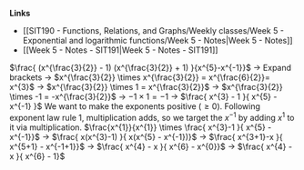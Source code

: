 **Links**
- [[SIT190 - Functions, Relations, and Graphs/Weekly classes/Week 5 - Exponential and logarithmic functions/Week 5 - Notes|Week 5 - Notes]] 
- [[Week 5 - Notes - SIT191|Week 5 - Notes - SIT191]] 

$\frac{ (x^{\frac{3}{2}} - 1) (x^{\frac{3}{2}} + 1) }{x^{5}-x^{-1}}$
-> Expand brackets
	-> $x^{\frac{3}{2}} \times x^{\frac{3}{2}} = x^{\frac{6}{2}}= x^{3}$
	-> $x^{\frac{3}{2}} \times 1 = x^{\frac{3}{2}}$
	-> $x^{\frac{3}{2}} \times -1 = -x^{\frac{3}{2}}$ 
	-> $-1 \times 1 = -1$
-> $\frac{ x^{3} - 1 }{ x^{5} - x^{-1} }$
We want to make the exponents positive ($\geq 0$). Following exponent law rule 1, multiplication adds, so we target the $x^{-1}$ by adding $x^{1}$ to it via multiplication.
$\frac{x^{1}}{x^{1}} \times \frac{ x^{3}-1 }{ x^{5} - x^{-1}}$
-> $\frac{ x(x^{3}-1) }{ x(x^{5} - x^{-1})}$
-> $\frac{ x^{3+1}-x }{ x^{5+1} - x^{-1+1}}$
-> $\frac{ x^{4} - x }{ x^{6} - x^{0}}$
-> $\frac{ x^{4} - x }{ x^{6} - 1}$

